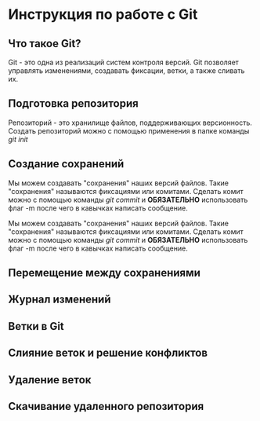 # Инструкция по работе с Git
## Что такое Git?
Git - это одна из реализаций систем контроля версий. Git позволяет управлять изменениями, создавать фиксации, ветки, а также сливать их. 
## Подготовка репозитория
Репозиторий - это хранилище файлов, поддерживающих версионность. Создать репозиторий можно с помощью применения в папке команды *git init*
## Создание сохранений
Мы можем создавать "сохранения" наших версий файлов. Такие "сохранения" называются фиксациями или комитами. Сделать комит можно с помощью команды *git commit* и **ОБЯЗАТЕЛЬНО** использовать флаг -m после чего в кавычках написать сообщение.

Мы можем создавать "сохранения" наших версий файлов. Такие "сохранения" называются фиксациями или комитами. Сделать комит можно с помощью команды *git commit* и **ОБЯЗАТЕЛЬНО** использовать флаг -m после чего в кавычках написать сообщение.

## Перемещение между сохранениями
## Журнал изменений

## Ветки в Git

## Слияние веток и решение конфликтов

## Удаление веток

## Скачивание удаленного репозитория